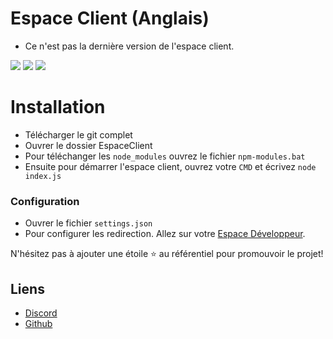 # Espace Client (Anglais)

* Ce n'est pas la dernière version de l'espace client.

[![](https://img.shields.io/discord/745382663896039496.svg?logo=discord&colorB=7289DA)](https://discord.gg/giftix)
[![](https://img.shields.io/badge/paypal-donate-blue.svg)](https://paypal.me/nionledev)
[![](https://img.shields.io/badge/discord.js-v12.0.0--dev-blue.svg?logo=npm)](https://github.com/discordjs)

# Installation

* Télécharger le git complet<br>
* Ouvrer le dossier EspaceClient<br>
* Pour téléchanger les `node_modules` ouvrez le fichier `npm-modules.bat`<br>
* Ensuite pour démarrer l'espace client, ouvrez votre `CMD` et écrivez `node index.js`<br>

### Configuration
* Ouvrer le fichier `settings.json`<br>
* Pour configurer les redirection. Allez sur votre [Espace Développeur](https://discord.com/developers/applications).<br>


N'hésitez pas à ajouter une étoile ⭐ au référentiel pour promouvoir le projet!

## Liens

*   [Discord](https://discord.gg/giftix)
*   [Github](https://github.com/ceedledev/)
